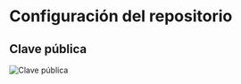 # Configuración del repositorio

## Clave pública
![Clave pública](https://github.com/marcosrmartin/PerroAndaluz/blob/Objetivo-0/docs/key.png?raw=true)
